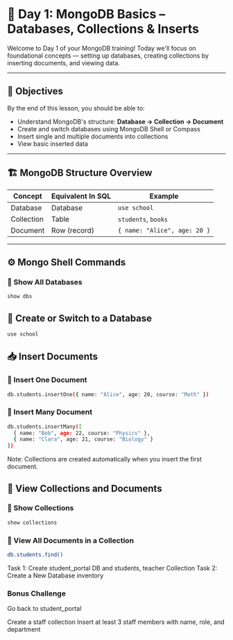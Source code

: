 # 📘 Day 1: MongoDB Basics – Databases, Collections & Inserts

Welcome to Day 1 of your MongoDB training! Today we'll focus on foundational concepts — setting up databases, creating collections by inserting documents, and viewing data.

---

## 🧠 Objectives
By the end of this lesson, you should be able to:

- Understand MongoDB's structure: **Database → Collection → Document**
- Create and switch databases using MongoDB Shell or Compass
- Insert single and multiple documents into collections
- View basic inserted data

---

## 🏗️ MongoDB Structure Overview

| Concept     | Equivalent In SQL | Example                            |
|-------------|-------------------|------------------------------------|
| Database    | Database           | `use school`                      |
| Collection  | Table              | `students`, `books`               |
| Document    | Row (record)       | `{ name: "Alice", age: 20 }`      |

---

## ⚙️ Mongo Shell Commands

### 🔹 Show All Databases
```bash
show dbs
```

## 🔹 Create or Switch to a Database
``` bash
use school
```
## 📥 Insert Documents
### 🔸 Insert One Document

``` bash
db.students.insertOne({ name: "Alice", age: 20, course: "Math" })
```
### 🔸 Insert Many Document

```bash
db.students.insertMany([
  { name: "Bob", age: 22, course: "Physics" },
  { name: "Clara", age: 21, course: "Biology" }
])
```
Note: Collections are created automatically when you insert the first document.

## 👀 View Collections and Documents
### 🔸 Show Collections

```bash
show collections
```

### 🔸 View All Documents in a Collection

```bash
db.students.find()
```
Task 1: Create student_portal DB and students, teacher Collection
Task 2: Create a New Database inventory

### Bonus Challenge
Go back to student_portal

Create a staff collection
Insert at least 3 staff members with name, role, and department